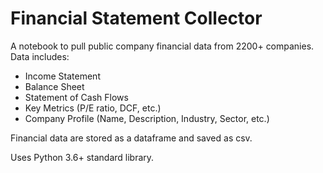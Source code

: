 # Financial Statement Collector

A notebook to pull public company financial data from 2200+ companies.
Data includes:
- Income Statement
- Balance Sheet
- Statement of Cash Flows
- Key Metrics (P/E ratio, DCF, etc.)
- Company Profile (Name, Description, Industry, Sector, etc.)

Financial data are stored as a dataframe and saved as csv.

Uses Python 3.6+ standard library.
